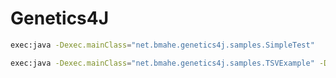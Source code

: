 Genetics4J
==========


```bash
exec:java -Dexec.mainClass="net.bmahe.genetics4j.samples.SimpleTest"
```

```bash
exec:java -Dexec.mainClass="net.bmahe.genetics4j.samples.TSVExample" -Dexec.args="$PWD/ch130.tsp"
```
